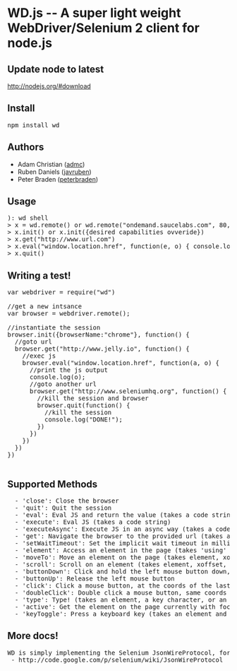 # WD.js -- A super light weight WebDriver/Selenium 2 client for node.js

## Update node to latest

http://nodejs.org/#download

## Install

<pre>
npm install wd
</pre>

## Authors

  - Adam Christian ([admc](http://github.com/admc))
  - Ruben Daniels ([javruben](https://github.com/javruben))
  - Peter Braden ([peterbraden](https://github.com/peterbraden))

## Usage

<pre>
): wd shell
> x = wd.remote() or wd.remote("ondemand.saucelabs.com", 80, "username", "apikey")
> x.init() or x.init({desired capabilities ovveride})
> x.get("http://www.url.com")
> x.eval("window.location.href", function(e, o) { console.log(o) })
> x.quit()
</pre>


## Writing a test!

<pre>
var webdriver = require("wd")

//get a new intsance
var browser = webdriver.remote();

//instantiate the session
browser.init({browserName:"chrome"}, function() {
  //goto url
  browser.get("http://www.jelly.io", function() {
    //exec js
    browser.eval("window.location.href", function(a, o) {
      //print the js output
      console.log(o);
      //goto another url
      browser.get("http://www.seleniumhq.org", function() {
        //kill the session and browser
        browser.quit(function() {
          //kill the session
          console.log("DONE!");
        })
      })
    })
  })
})

</pre>

## Supported Methods

<pre>
  - 'close': Close the browser
  - 'quit': Quit the session
  - 'eval': Eval JS and return the value (takes a code string)
  - 'execute': Eval JS (takes a code string)
  - 'executeAsync': Execute JS in an async way (takes a code string)
  - 'get': Navigate the browser to the provided url (takes a URL)
  - 'setWaitTimeout': Set the implicit wait timeout in milliseonds (takes wait time in ms)
  - 'element': Access an element in the page (takes 'using' and 'value' so ex: 'id', 'idofelement')
  - 'moveTo': Move an element on the page (takes element, xoffset and yoffset'
  - 'scroll': Scroll on an element (takes element, xoffset, yoffset)
  - 'buttonDown': Click and hold the left mouse button down, at the coords of the last moveTo
  - 'buttonUp': Release the left mouse button
  - 'click': Click a mouse button, at the coords of the last moveTo (takes a button param for {LEFT = 0, MIDDLE = 1 , RIGHT = 2})
  - 'doubleClick': Double click a mouse button, same coords as click
  - 'type': Type! (takes an element, a key character, or an array of char keys)
  - 'active': Get the element on the page currently with focus
  - 'keyToggle': Press a keyboard key (takes an element and a key character'
</pre>

## More docs!
<pre>
WD is simply implementing the Selenium JsonWireProtocol, for more details see the official docs:
 - http://code.google.com/p/selenium/wiki/JsonWireProtocol
</pre>
